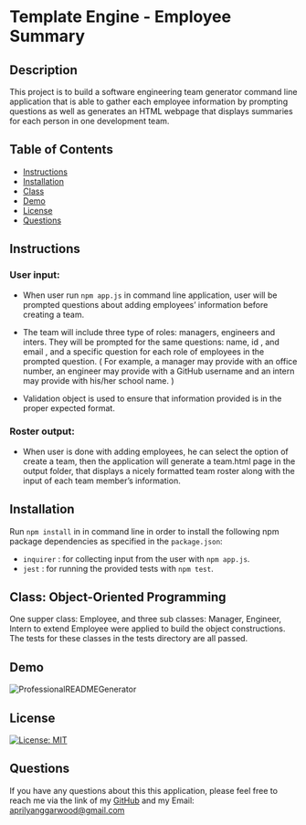 # Template Engine - Employee Summary

## Description

This project is to build a software engineering team generator command line application that is able to gather each employee information by prompting questions as well as generates an HTML webpage that displays summaries for each person in one development team.

## Table of Contents

- [Instructions](#Instructions)
- [Installation](#Installation)
- [Class](#Class)
- [Demo](#Demo)
- [License](#license)
- [Questions](#questions)

## Instructions

### User input:

- When user run `npm app.js` in command line application, user will be prompted questions about adding employees’ information before creating a team.

- The team will include three type of roles: managers, engineers and inters. They will be prompted for the same questions: name, id , and email , and a specific question for each role of employees in the prompted question. ( For example, a manager may provide with an office number, an engineer may provide with a GitHub username and an intern may provide with his/her school name. )
- Validation object is used to ensure that information provided is in the proper expected format.

### Roster output:

- When user is done with adding employees, he can select the option of create a team, then the application will generate a team.html page in the output folder, that displays a nicely formatted team roster along with the input of each team member’s information.

## Installation

Run `npm install` in in command line in order to install the following npm package dependencies as specified in the `package.json`:

- `inquirer` : for collecting input from the user with `npm app.js`.
- `jest` : for running the provided tests with `npm test`.

## Class: Object-Oriented Programming

One supper class: Employee, and three sub classes: Manager, Engineer, Intern to extend Employee were applied to build the object constructions. The tests for these classes in the tests directory are all passed.

## Demo

![ProfessionalREADMEGenerator](./Develop/demo/ProfessionalREADMEGenerator.gif)

## License

[![License: MIT](https://img.shields.io/badge/License-MIT-yellow.svg)](https://opensource.org/licenses/MIT)

## Questions

If you have any questions about this this application, please feel free to reach me via the link of my [GitHub](https://github.com/aprilyanggarwood) and my Email: <aprilyanggarwood@gmail.com>
